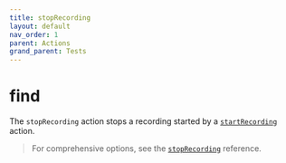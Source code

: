 ```yaml
---
title: stopRecording
layout: default
nav_order: 1
parent: Actions
grand_parent: Tests
---
```


# find

The `stopRecording` action stops a recording started by a [`startRecording`](startRecording) action.

> For comprehensive options, see the [`stopRecording`](/docs/schemas/stopRecording) reference.

